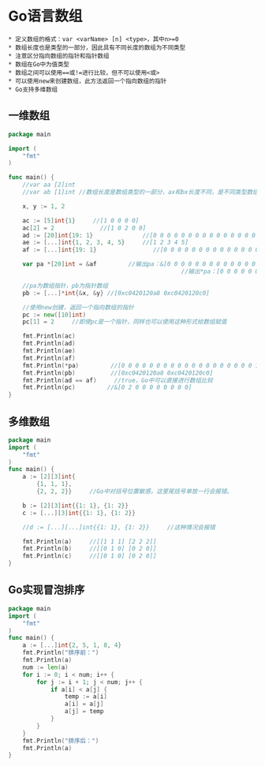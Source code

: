 Go语言数组
===============================

	* 定义数组的格式：var <varName> [n] <type>，其中n>=0
	* 数组长度也是类型的一部分，因此具有不同长度的数组为不同类型
	* 注意区分指向数组的指针和指针数组
	* 数组在Go中为值类型
	* 数组之间可以使用==或!=进行比较，但不可以使用<或>
	* 可以使用new来创建数组，此方法返回一个指向数组的指针
	* Go支持多维数组


一维数组
-------------------------------------
```go
package main

import (
    "fmt"
)

func main() {
    //var aa [2]int
    //var ab [1]int //数组长度是数组类型的一部分，ax和bx长度不同，是不同类型数组

    x, y := 1, 2

    ac := [5]int{1}     //[1 0 0 0 0]
    ac[2] = 2             //[1 0 2 0 0]
    ad := [20]int{19: 1}              //[0 0 0 0 0 0 0 0 0 0 0 0 0 0 0 0 0 0 0 1]
    ae := [...]int{1, 2, 3, 4, 5}     //[1 2 3 4 5]
    af := [...]int{19: 1}                //[0 0 0 0 0 0 0 0 0 0 0 0 0 0 0 0 0 0 0 1]

    var pa *[20]int = &af         //输出pa：&[0 0 0 0 0 0 0 0 0 0 0 0 0 0 0 0 0 0 0 1]
                                                 //输出*pa：[0 0 0 0 0 0 0 0 0 0 0 0 0 0 0 0 0 0 0 1]

    //pa为数组指针，pb为指针数组
    pb := [...]*int{&x, &y} //[0xc0420120a8 0xc0420120c0]

    //使用new创建，返回一个指向数组的指针
    pc := new([10]int)
    pc[1] = 2     //即使pc是一个指针，同样也可以使用这种形式给数组赋值

    fmt.Println(ac)
    fmt.Println(ad)
    fmt.Println(ae)
    fmt.Println(af)
    fmt.Println(*pa)         //[0 0 0 0 0 0 0 0 0 0 0 0 0 0 0 0 0 0 0 1]
    fmt.Println(pb)          //[0xc0420120a8 0xc0420120c0]
    fmt.Println(ad == af)     //true，Go中可以直接进行数组比较
    fmt.Println(pc)         //&[0 2 0 0 0 0 0 0 0 0]
}
```

多维数组
-------------------------------------
```go
package main
import (
    "fmt"
)
func main() {
    a := [2][3]int{
        {1, 1, 1},
        {2, 2, 2}}     //Go中对括号位置敏感，这里尾括号单放一行会报错。

    b := [2][3]int{{1: 1}, {1: 2}}
    c := [...][3]int{{1: 1}, {1: 2}}

    //d := [...][...]int{{1: 1}, {1: 2}}     //这种情况会报错

    fmt.Println(a)     //[[1 1 1] [2 2 2]]
    fmt.Println(b)     //[[0 1 0] [0 2 0]]
    fmt.Println(c)     //[[0 1 0] [0 2 0]]
}
```

Go实现冒泡排序
---------------------------------------
```go
package main
import (
    "fmt"
)
func main() {
    a := [...]int{2, 5, 1, 8, 4}
    fmt.Println("排序前：")
    fmt.Println(a)
    num := len(a)
    for i := 0; i < num; i++ {
        for j := i + 1; j < num; j++ {
            if a[i] < a[j] {
                temp := a[i]
                a[i] = a[j]
                a[j] = temp
            }
        }
    }
    fmt.Println("排序后：")
    fmt.Println(a)
}
```

